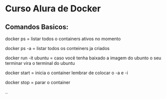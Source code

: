 # Curso Alura de Docker

## Comandos Basicos:

docker ps = listar todos o containers ativos no momento

docker ps -a = listar todos os conteiners ja criados

docker run -it ubuntu = caso você tenha baixado a imagem do ubunto o seu terminar vira o terminal do ubuntu

docker start = inicia o container lembrar de colocar o -a e -i

docker stop = parar o container
 
 
..
